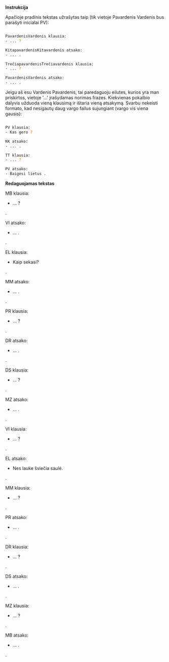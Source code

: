 **Instrukcija**

Apačioje pradinis tekstas užrašytas taip (tik vietoje Pavardenis Vardenis
bus parašyti inicialai PV):

~~~bash

PavardenisVardenis klausia:
- ... ?

KitapavardenisKitavardenis atsako:
- ... .

TrečiapavardenisTrečiavardenis klausia:
- ... ?

PavardenisVardenis atsako:
- ... .

~~~


Jeigu aš esu Vardenis Pavardenis, tai paredaguoju eilutes, kurios yra
man priskirtos, vietoje '...' įrašydamas norimas frazes. Kiekvienas pokalbio
dalyvis užduoda vieną klausimą ir ištaria vieną atsakymą. Svarbu
nekeisti formato, kad nesigautų daug vargo failus sujungiant (vargo vis
viena gausis):

~~~bash

PV klausia:
- Kas gero ?

KK atsako:
- ... .

TT klausia:
- ... ?

PV atsako:
- Baigėsi lietus .

~~~

**Redaguojamas tekstas**

MB klausia:
- ...  ?

.

VI atsako:
- ... .

.

EL klausia:
- Kaip sekasi?

.

MM atsako:
- ... .

.

PR klausia:
- ... ?

.

DR atsako:
- ... .

.

DS klausia:
- ... ?

.

MZ atsako:
- ... .

.

VI klausia:
- ... ?

.

EL atsako:
- Nes lauke šviečia saulė.

.

MM klausia:
- ... ?

.

PR atsako:
- ... .

.

DR klausia:
- ... ?

.

DS atsako:
- ... .

.

MZ klausia:
- ... ?

.

MB atsako:
- ... .

.
